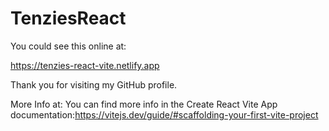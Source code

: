 # TenziesReact
You could see this online at:

https://tenzies-react-vite.netlify.app

Thank you for visiting my GitHub profile.



More Info at:
You can find more info in the Create React Vite App documentation:https://vitejs.dev/guide/#scaffolding-your-first-vite-project
